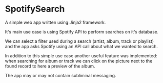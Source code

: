 # SpotifySearch


A simple web app written using Jinja2 framework.

It's main use case is using Spotify API to perform searches on it's database.

We can select a filter used during a search (artist, album, track or playlist) and the app asks Spotify using an API call about what we wanted to search.

In addition to this simple use case another useful feature was implemented: when searching for album or track we can click on the picture next to the found record to here a preview of the album.

The app may or may not contain subliminal messaging.
